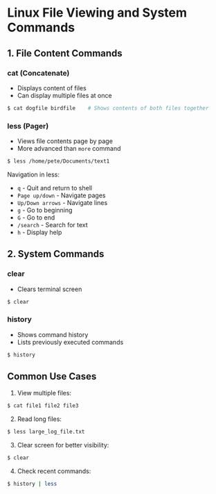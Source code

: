 # Linux File Viewing and System Commands

## 1. File Content Commands
### cat (Concatenate)
- Displays content of files
- Can display multiple files at once
```bash
$ cat dogfile birdfile    # Shows contents of both files together
```

### less (Pager)
- Views file contents page by page
- More advanced than `more` command
```bash
$ less /home/pete/Documents/text1
```

Navigation in less:
- `q` - Quit and return to shell
- `Page up/down` - Navigate pages
- `Up/Down arrows` - Navigate lines
- `g` - Go to beginning
- `G` - Go to end
- `/search` - Search for text
- `h` - Display help

## 2. System Commands
### clear
- Clears terminal screen
```bash
$ clear
```

### history
- Shows command history
- Lists previously executed commands
```bash
$ history
```

## Common Use Cases
1. View multiple files:
```bash
$ cat file1 file2 file3
```

2. Read long files:
```bash
$ less large_log_file.txt
```

3. Clear screen for better visibility:
```bash
$ clear
```

4. Check recent commands:
```bash
$ history | less
```